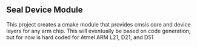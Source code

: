 ## Seal Device Module

This project creates a cmake module that provides cmsis core and device layers for any arm chip.
This will eventually be based on code generation, but for now is hard coded for Atmel ARM L21, D21, and D51
